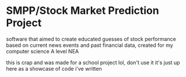 # SMPP/Stock Market Prediction Project
software that aimed to create educated guesses of stock performance based on current news events and past financial data, created for my computer science A level NEA

this is crap and was made for a school project lol, don't use it
it's just up here as a showcase of code i've written
